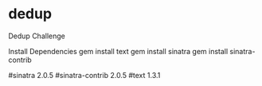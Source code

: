 # dedup
Dedup Challenge

Install Dependencies
gem install text
gem install sinatra
gem install sinatra-contrib

#sinatra 2.0.5
#sinatra-contrib 2.0.5
#text 1.3.1

